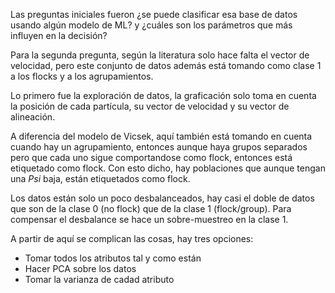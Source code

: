 Las preguntas iniciales fueron ¿se puede 
clasificar esa base de datos usando algún modelo
de ML? y ¿cuáles son los parámetros que más 
influyen en la decisión?

Para la segunda pregunta, según la literatura
solo hace falta el vector de velocidad, pero
este conjunto de datos además está tomando
como clase 1 a los flocks y a los agrupamientos.

Lo primero fue la exploración de datos,
la graficación solo toma en cuenta la posición 
de cada partícula, su vector de velocidad y su 
vector de alineación.

A diferencia del modelo de Vicsek, aquí también
está tomando en cuenta cuando hay un agrupamiento,
entonces aunque haya grupos separados pero que
cada uno sigue comportandose como flock, entonces
está etiquetado como flock.
Con esto dicho, hay poblaciones que aunque tengan
una $Psi$ baja, están etiquetados como flock.

Los datos están solo un poco desbalanceados, hay
casi el doble de datos que son de la clase 0 (no
flock) que de la clase 1 (flock/group).
Para compensar el desbalance se hace un 
sobre-muestreo en la clase 1.

A partir de aquí se complican las cosas, hay tres
opciones:
- Tomar todos los atributos tal y como están
- Hacer PCA sobre los datos
- Tomar la varianza de cadad atributo